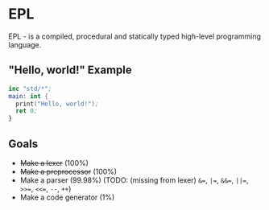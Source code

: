 # EPL
EPL - is a compiled, procedural and statically typed high-level programming language.
## "Hello, world!" Example
```nasm
inc "std/*";
main: int {
  print("Hello, world!");
  ret 0;
}
```    
## Goals
* ~~Make a lexer~~ (100%)
* ~~Make a preprocessor~~ (100%)
* Make a parser (99.98%) (TODO: (missing from lexer) `&=`, `|=`, `&&=`, `||=`, `>>=`, `<<=`, `--`, `++`)
* Make a code generator (1%)
